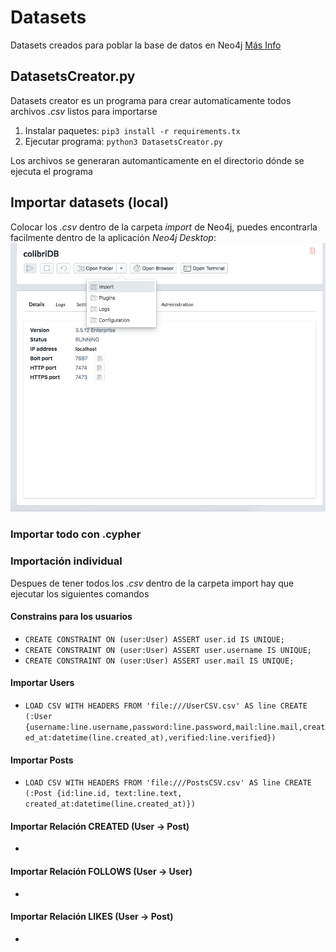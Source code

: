# Datasets
Datasets creados para poblar la base de datos en Neo4j
[Más Info](https://neo4j.com/docs/cypher-manual/current/clauses/load-csv/)

## DatasetsCreator.py
Datasets creator es un programa para crear automaticamente todos archivos *.csv* listos para importarse

1. Instalar paquetes: `pip3 install -r requirements.tx`
2. Ejecutar programa: `python3 DatasetsCreator.py`

Los archivos se generaran automanticamente en el directorio dónde se ejecuta el programa

## Importar datasets (local)
Colocar los *.csv* dentro de la carpeta *import* de Neo4j, puedes encontrarla facilmente dentro de la aplicación *Neo4j Desktop*: 
![Carpeta import](./importFolder.png)

### Importar todo con .cypher

### Importación individual
Despues de tener todos los  *.csv* dentro de la carpeta import hay que ejecutar los siguientes comandos

#### Constrains para los usuarios
- `CREATE CONSTRAINT ON (user:User) ASSERT user.id IS UNIQUE;`
- `CREATE CONSTRAINT ON (user:User) ASSERT user.username IS UNIQUE;`
- `CREATE CONSTRAINT ON (user:User) ASSERT user.mail IS UNIQUE;`

#### Importar Users
- `LOAD CSV WITH HEADERS FROM 'file:///UserCSV.csv' AS line CREATE (:User {username:line.username,password:line.password,mail:line.mail,created_at:datetime(line.created_at),verified:line.verified})`

#### Importar Posts
- `LOAD CSV WITH HEADERS FROM 'file:///PostsCSV.csv' AS line CREATE (:Post {id:line.id, text:line.text, created_at:datetime(line.created_at)})`

#### Importar Relación CREATED (User -> Post)
- 

#### Importar Relación FOLLOWS (User -> User)
- 

#### Importar Relación LIKES (User -> Post)
- 
